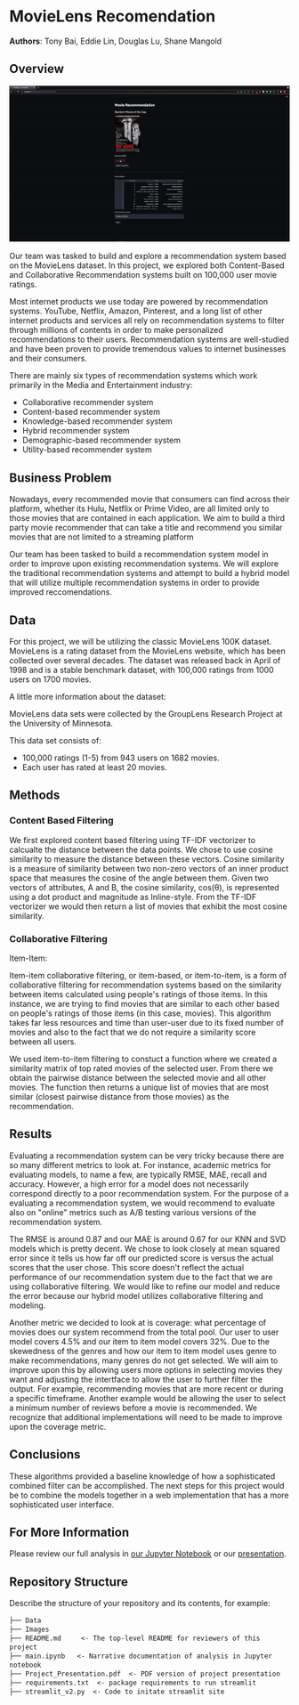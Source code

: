 # MovieLens Recomendation

**Authors**: Tony Bai, Eddie Lin, Douglas Lu, Shane Mangold

## Overview

![Demo](./images/site_demo.gif)

Our team was tasked to build and explore a recommendation system based on the MovieLens dataset. In this project, we explored both Content-Based and Collaborative Recommendation systems built on 100,000 user movie ratings.

Most internet products we use today are powered by recommendation systems. YouTube, Netflix, Amazon, Pinterest, and a long list of other internet products and services all rely on recommendation systems to filter through millions of contents in order to make personalized recommendations to their users. Recommendation systems are well-studied and have been proven to provide tremendous values to internet businesses and their consumers.

There are mainly six types of recommendation systems which work primarily in the Media and Entertainment industry:

* Collaborative recommender system
* Content-based recommender system
* Knowledge-based recommender system
* Hybrid recommender system
* Demographic-based recommender system
* Utility-based recommender system

## Business Problem

Nowadays, every recommended movie that consumers can find across their platform, whether its Hulu, Netflix or Prime Video, are all limited only to those movies that are contained in each application. We aim to build a third party movie recommender that can take a title and recommend you similar movies that are not limited to a streaming platform

Our team has been tasked to build a recommendation system model in order to improve upon existing recommendation systems. We will explore the traditional recommendation systems and attempt to build a hybrid model that will utilize multiple recommendation systems in order to provide improved reccomendations.

## Data

For this project, we will be utilizing the classic MovieLens 100K dataset. MovieLens is a rating dataset from the MovieLens website, which has been collected over several decades. The dataset was released back in April of 1998 and is a stable benchmark dataset, with 100,000 ratings from 1000 users on 1700 movies. 

A little more information about the dataset:

MovieLens data sets were collected by the GroupLens Research Project at the University of Minnesota.

This data set consists of:

* 100,000 ratings (1-5) from 943 users on 1682 movies.
* Each user has rated at least 20 movies.

## Methods

### Content Based Filtering

We first explored content based filtering using TF-IDF vectorizer to calcualte the distance between the data points. We chose to use cosine similarity to measure the distance between these vectors. Cosine similarity is a measure of similarity between two non-zero vectors of an inner product space that measures the cosine of the angle between them. Given two vectors of attributes, A and B, the cosine similarity, cos(θ), is represented using a dot product and magnitude as Inline-style. From the TF-IDF vectorizer we would then return a list of movies that exhibit the most cosine similarity.

### Collaborative Filtering

Item-Item:

Item-item collaborative filtering, or item-based, or item-to-item, is a form of collaborative filtering for recommendation systems based on the similarity between items calculated using people's ratings of those items. In this instance, we are trying to find movies that are similar to each other based on people's ratings of those items (in this case, movies). This algorithm takes far less resources and time than user-user due to its fixed number of movies and also to the fact that we do not require a similarity score between all users. 

We used item-to-item filtering to constuct a function where we created a similarity matrix of top rated movies of the selected user. From there we obtain the pairwise distance between the selected movie and all other movies. The function then returns a unique list of movies that are most similar (closest pairwise distance from those movies) as the recommendation. 



## Results

Evaluating a recommendation system can be very tricky because there are so many different metrics to look at. For instance, academic metrics for evaluating models, to name a few, are typically RMSE, MAE, recall and accuracy. However, a high error for a model does not necessarily correspond directly to a poor recommendation system. For the purpose of a evaluating a recommendation system, we would recommend to evaluate also on "online" metrics such as A/B testing various versions of the recommendation system.

The RMSE is around 0.87 and our MAE is around 0.67 for our KNN and SVD models which is pretty decent. We chose to look closely at mean squared error since it tells us how far off our predicted score is versus the actual scores that the user chose. This score doesn't reflect the actual performance of our recommendation system due to the fact that we are using collaborative filtering. We would like to refine our model and reduce the error because our hybrid model utilizes collaborative filtering and modeling.

Another metric we decided to look at is coverage: what percentage of movies does our system recommend from the total pool. Our user to user model covers 4.5% and our item to item model covers 32%. Due to the skewedness of the genres and how our item to item model uses genre to make recommendations, many genres do not get selected. We will aim to improve upon this by allowing users more options in selecting movies they want and adjusting the intertface to allow the user to further filter the output. For example, recommending movies that are more recent or during a specific timeframe. Another example would be allowing the user to select a minimum number of reviews before a movie is recommended. We recognize that additional implementations will need to be made to improve upon the coverage metric.


## Conclusions

These algorithms provided a baseline knowledge of how a sophisticated combined filter can be accomplished. The next steps for this project would be to combine the models together in a web implementation that has a more sophisticated user interface.

## For More Information

Please review our full analysis in [our Jupyter Notebook](./dsc-phase1-project-template.ipynb) or our [presentation](./DS_Project_Presentation.pdf).

## Repository Structure

Describe the structure of your repository and its contents, for example:

```
├── Data
├── Images
├── README.md     <- The top-level README for reviewers of this project
├── main.ipynb   <- Narrative documentation of analysis in Jupyter notebook
├── Project_Presentation.pdf  <- PDF version of project presentation
├── requirements.txt  <- package requirements to run streamlit
├── streamlit_v2.py  <- Code to initate streamlit site
```
